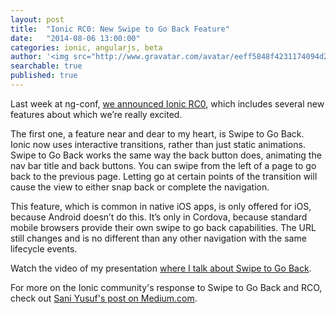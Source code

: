 ```yaml
---
layout: post
title:  "Ionic RC0: New Swipe to Go Back Feature"
date:   "2014-08-06 13:00:00"
categories: ionic, angularjs, beta
author: '<img src="http://www.gravatar.com/avatar/eeff5848f4231174094d2bc3cce26a05?s=48&amp;d=mm" class="author-icon"><a href="http://twitter.com/adamdbradley">Adam</a>'
searchable: true
published: true
---
```


Last week at ng-conf, [we announced Ionic RC0](https://youtu.be/wvr11fvCeu4), which includes several new features about which we’re really excited.

The first one, a feature near and dear to my heart, is Swipe to Go Back. Ionic now uses interactive transitions, rather than just static animations. Swipe to Go Back works the same way the back button does, animating the nav bar title and back buttons. You can swipe from the left of a page to go back to the previous page. Letting go at certain points of the transition will cause the view to either snap back or complete the navigation.

<!-- more -->

This feature, which is common in native iOS apps, is only offered for iOS, because Android doesn’t do this. It’s only in Cordova, because standard mobile browsers provide their own swipe to go back capabilities. The URL still changes and is no different than any other navigation with the same lifecycle events.

Watch the video of my presentation [where I talk about Swipe to Go Back](https://youtu.be/wvr11fvCeu4?t=9m1s).

For more on the Ionic community's response to Swipe to Go Back and RCO, check out [Sani Yusuf's post on Medium.com](https://medium.com/@saniyusuf/first-look-at-ionic-1-0-rc-release-candidate-40f6f18308f4).

